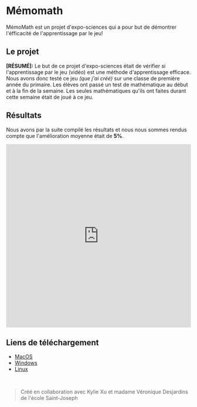 # Mémomath

MémoMath est un projet d'expo-sciences qui a pour but de démontrer l'éfficacité de l'apprentissage par le jeu!

## Le projet

**[RÉSUMÉ]:** Le but de ce projet d'expo-sciences était de vérifier si l'apprentissage par le jeu (vidéo) est une méthode d'apprentissage efficace. Nous avons donc testé ce jeu _(que j'ai créé)_ sur une classe de première année du primaire. Les élèves ont passé un test de mathématique au début et à la fin de la semaine. Les seules mathématiques qu'ils ont faites durant cette semaine était de joué à ce jeu.

## Résultats

Nous avons par la suite compilé les résultats et nous nous sommes rendus compte que l'amélioration moyenne était de **5%**.

<iframe frameborder="0" scrolling="no" src="https://onedrive.live.com/embed?resid=2FD86CE138D151B9%21510&authkey=%21AEv55y52ic3a7D0&em=2&wdAllowInteractivity=False&wdHideGridlines=True&wdHideHeaders=True&wdDownloadButton=True&wdInConfigurator=True" style="width: 100%; height: 500px;"></iframe>

## Liens de téléchargement

- [MacOS](https://developer.cloud.unity3d.com/share/share.html?shareId=Wy-INhssJI)
- [Windows](https://developer.cloud.unity3d.com/share/share.html?shareId=WJF4v1hskL)
- [Linux](https://developer.cloud.unity3d.com/share/share.html?shareId=by3bWCjskL)

<br>

> Créé en collaboration avec Kylie Xu et madame Véronique Desjardins de l'école Saint-Joseph
